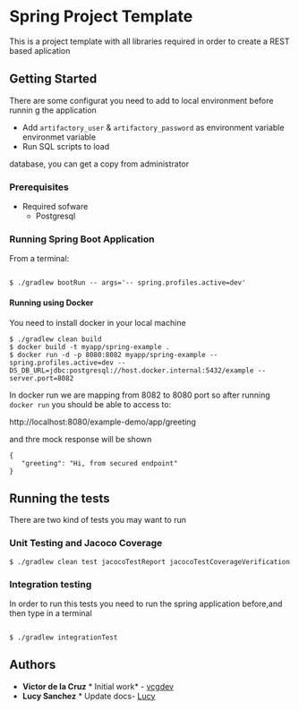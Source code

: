 # Spring Project Template

This is a project template with all libraries required in order to create a REST based aplication

## Getting Started 

There are some configurat you need to add to local environment before runnin g the application


- Add `artifactory_user` & `artifactory_password` as environment variable environmet variable
- Run SQL scripts to load

database, you can get a copy from administrator


### Prerequisites


- Required sofware
    - Postgresql
	

### Running Spring Boot Application


From a terminal:

```

$ ./gradlew bootRun -- args='-- spring.profiles.active=dev'
```

#### Running using Docker
You need to install docker in your local machine

```
$ ./gradlew clean build
$ docker build -t myapp/spring-example .
$ docker run -d -p 8080:8082 myapp/spring-example --spring.profiles.active=dev --DS_DB_URL=jdbc:postgresql://host.docker.internal:5432/example --server.port=8082
```

In docker run we are mapping from 8082 to 8080 port so after running `docker run` you should be able to access to:

http://localhost:8080/example-demo/app/greeting

and thre mock response will be shown

```
{
   "greeting": "Hi, from secured endpoint"
}
```

## Running the tests

There are two kind of tests you may want to run


### Unit Testing and Jacoco Coverage


```
$ ./gradlew clean test jacocoTestReport jacocoTestCoverageVerification
```

### Integration testing


In order to run  this tests you need to run the spring application before,and then type in a terminal


```

$ ./gradlew integrationTest

```

## Authors


* **Victor de la Cruz**  * Initial work* - [vcgdev](https://github.com/VCGDEV)
* **Lucy Sanchez**  * Update docs- [Lucy](https://github.com/lucysriver)
